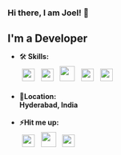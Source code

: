 <!DOCTYPE html>
<html>
  <body>
        <style>
    img
    {
    margin:1%
    }
    </style>
<h3>Hi there, I am Joel! 👋</h3>

<h2 style="margin-bottom:0px">I'm a Developer</h2>
<ul>

<li>🛠️<b> Skills<b>: <br><div><img src="https://user-images.githubusercontent.com/45589731/197844496-1a8a2666-ca27-4166-a616-cdab460835f4.png" width="25"> <img src="https://upload.wikimedia.org/wikipedia/commons/thumb/7/7d/Microsoft_.NET_logo.svg/1200px-Microsoft_.NET_logo.svg.png" width="25"> <img src="https://upload.wikimedia.org/wikipedia/commons/thumb/a/a7/React-icon.svg/2300px-React-icon.svg.png" width="30"> <img src="https://www.gstatic.com/devrel-devsite/prod/v329b39deca73fc0f4b4862903640085cfb4d3102e48d211dd97ad63f3860a376/firebase/images/touchicon-180.png" width="25"> <img src="https://upload.wikimedia.org/wikipedia/commons/thumb/f/fa/Microsoft_Azure.svg/1200px-Microsoft_Azure.svg.png" width="25"></div></li>

</br>
<li>📍<b>Location</b>: <br>Hyderabad, India </br></li><br>
<li>⚡<b>Hit me up</b>: 
<div><a href="https://www.linkedin.com/in/joel-mathew-philip-410b93179/"><img src="https://user-images.githubusercontent.com/45589731/197844270-e05afdcd-9b18-4837-aee1-4e859c8a0d85.png" width="25"></a>    <a href="https://www.instagram.com/joel_mathew_philip/"><img src="https://user-images.githubusercontent.com/45589731/197844160-f0ec80fc-c94c-469c-bd75-3c3e974760fe.png" width="30"></a>   <a href="https://leetcode.com/joelmathew2809/"><img src="https://upload.wikimedia.org/wikipedia/commons/1/19/LeetCode_logo_black.png" width="25"></a></div></li>
</ul>
</body>
</html>
<!---
joelmathewphilip/joelmathewphilip is a ✨ special ✨ repository because its `README.md` (this file) appears on your GitHub profile.
You can click the Preview link to take a look at your changes.
--->
